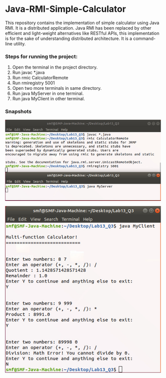 # Java-RMI-Simple-Calculator

This repository contains the implementation of simple calculator using Java RMI. It is a distributed application. Java RMI has been replaced by other efficient and light-weight alternatives like RESTful APIs, this implementation is for the sake of understanding distributed architecture. It is a command-line utility. 

### Steps for running the project:

1. Open the terminal in the project directory.
2. Run javac *.java
3. Run rmic CalculatorRemote
4. Run rmiregistry 5001
5. Open two more terminals in same directory.
6. Run java MyServer in one terminal.
7. Run java MyClient in other terminal.

### Snapshots


![alt text](https://github.com/smfarjad/Java-RMI-Simple-Calculator/blob/master/snap1.jpg?raw=true)


![alt text](https://github.com/smfarjad/Java-RMI-Simple-Calculator/blob/master/snap2.jpg?raw=true)



